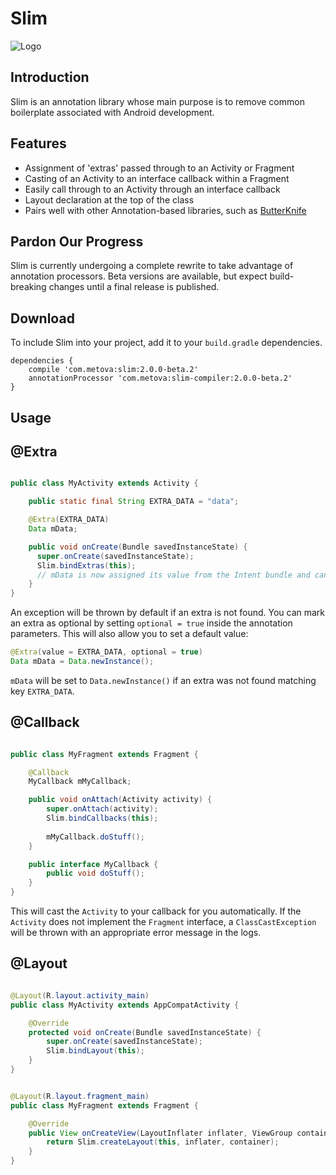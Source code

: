 Slim
====

![Logo](website/static/logo.png)

Introduction
------------
Slim is an annotation library whose main purpose is to remove common boilerplate associated with Android development.

Features
--------
+ Assignment of 'extras' passed through to an Activity or Fragment
+ Casting of an Activity to an interface callback within a Fragment
+ Easily call through to an Activity through an interface callback
+ Layout declaration at the top of the class
+ Pairs well with other Annotation-based libraries, such as [ButterKnife](https://github.com/JakeWharton/butterknife)

Pardon Our Progress
----

Slim is currently undergoing a complete rewrite to take advantage of annotation processors. Beta versions are available, but expect build-breaking changes until a final release is published.

Download
-----

To include Slim into your project, add it to your `build.gradle` dependencies. 

```
dependencies {
    compile 'com.metova:slim:2.0.0-beta.2'
    annotationProcessor 'com.metova:slim-compiler:2.0.0-beta.2'
}
```

Usage
-----

@Extra
------
```java

public class MyActivity extends Activity {

    public static final String EXTRA_DATA = "data";

    @Extra(EXTRA_DATA)
    Data mData;

    public void onCreate(Bundle savedInstanceState) {
      super.onCreate(savedInstanceState);
      Slim.bindExtras(this);
      // mData is now assigned its value from the Intent bundle and can be used
    }
}
```

An exception will be thrown by default if an extra is not found. You can mark an extra as optional by setting `optional = true` inside the annotation parameters. This will also allow you to set a default value:

```java
@Extra(value = EXTRA_DATA, optional = true)
Data mData = Data.newInstance();
```

`mData` will be set to `Data.newInstance()` if an extra was not found matching key `EXTRA_DATA`.

@Callback
---------
```java

public class MyFragment extends Fragment {

    @Callback
    MyCallback mMyCallback;

    public void onAttach(Activity activity) {
        super.onAttach(activity);
        Slim.bindCallbacks(this);
        
        mMyCallback.doStuff();
    }

    public interface MyCallback {
        public void doStuff();
    }
}
```

This will cast the `Activity` to your callback for you automatically. If the `Activity` does not implement the `Fragment` interface, a `ClassCastException` will be thrown with an appropriate error message in the logs.

@Layout
-------
```java

@Layout(R.layout.activity_main)
public class MyActivity extends AppCompatActivity {

    @Override
    protected void onCreate(Bundle savedInstanceState) {
        super.onCreate(savedInstanceState);
        Slim.bindLayout(this);
    }
}
```

```java

@Layout(R.layout.fragment_main)
public class MyFragment extends Fragment {

    @Override
    public View onCreateView(LayoutInflater inflater, ViewGroup container, Bundle savedInstanceState) {
        return Slim.createLayout(this, inflater, container);
    }
}
```
